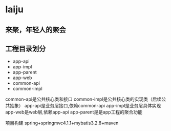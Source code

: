 # laiju
来聚，年轻人的聚会
--------






工程目录划分
---
*	app-api
*	app-impl
*	app-parent
*	app-web
*	common-api  
*	common-impl

common-api是公共核心类和接口
common-impl是公共核心类的实现类（后续公共抽象）
app-api是业务层接口,依赖common-api
app-impl是业务层具体实现
app-web是web层,依赖app-api
app-parent是是app工程的聚合功能

项目构建
spring+springmvc4.1.1+mybatis3.2.8+maven





